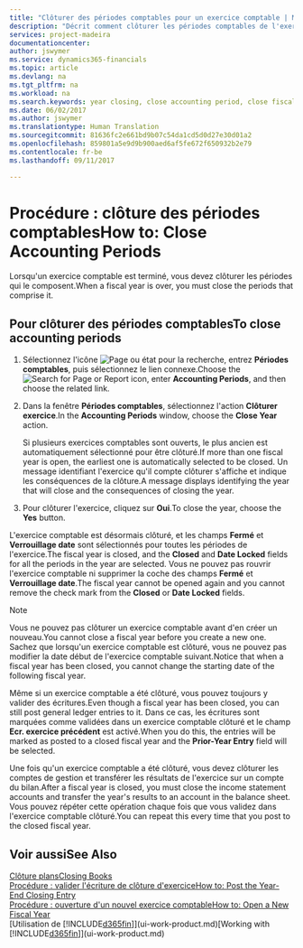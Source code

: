 ```yaml
---
title: "Clôturer des périodes comptables pour un exercice comptable | Microsoft Docs"
description: "Décrit comment clôturer les périodes comptables de l'exercice comptable."
services: project-madeira
documentationcenter: 
author: jswymer
ms.service: dynamics365-financials
ms.topic: article
ms.devlang: na
ms.tgt_pltfrm: na
ms.workload: na
ms.search.keywords: year closing, close accounting period, close fiscal year, bank account detailed trial balance
ms.date: 06/02/2017
ms.author: jswymer
ms.translationtype: Human Translation
ms.sourcegitcommit: 81636fc2e661bd9b07c54da1cd5d0d27e30d01a2
ms.openlocfilehash: 859801a5e9d9b900aed6af5fe672f650932b2e79
ms.contentlocale: fr-be
ms.lasthandoff: 09/11/2017

---
```

# <a name="how-to-close-accounting-periods"></a><span data-ttu-id="2badd-103">Procédure : clôture des périodes comptables</span><span class="sxs-lookup"><span data-stu-id="2badd-103">How to: Close Accounting Periods</span></span>
<span data-ttu-id="2badd-104">Lorsqu'un exercice comptable est terminé, vous devez clôturer les périodes qui le composent.</span><span class="sxs-lookup"><span data-stu-id="2badd-104">When a fiscal year is over, you must close the periods that comprise it.</span></span>

## <a name="to-close-accounting-periods"></a><span data-ttu-id="2badd-105">Pour clôturer des périodes comptables</span><span class="sxs-lookup"><span data-stu-id="2badd-105">To close accounting periods</span></span>
1. <span data-ttu-id="2badd-106">Sélectionnez l'icône ![Page ou état pour la recherche](media/ui-search/search_small.png "Page ou état pour la recherche"), entrez **Périodes comptables**, puis sélectionnez le lien connexe.</span><span class="sxs-lookup"><span data-stu-id="2badd-106">Choose the ![Search for Page or Report](media/ui-search/search_small.png "Search for Page or Report icon") icon, enter **Accounting Periods**, and then choose the related link.</span></span>
2. <span data-ttu-id="2badd-107">Dans la fenêtre **Périodes comptables**, sélectionnez l'action **Clôturer exercice**.</span><span class="sxs-lookup"><span data-stu-id="2badd-107">In the **Accounting Periods** window, choose the **Close Year** action.</span></span>

    <span data-ttu-id="2badd-108">Si plusieurs exercices comptables sont ouverts, le plus ancien est automatiquement sélectionné pour être clôturé.</span><span class="sxs-lookup"><span data-stu-id="2badd-108">If more than one fiscal year is open, the earliest one is automatically selected to be closed.</span></span> <span data-ttu-id="2badd-109">Un message identifiant l'exercice qu'il compte clôturer s'affiche et indique les conséquences de la clôture.</span><span class="sxs-lookup"><span data-stu-id="2badd-109">A message displays identifying the year that will close and the consequences of closing the year.</span></span>
3. <span data-ttu-id="2badd-110">Pour clôturer l'exercice, cliquez sur **Oui**.</span><span class="sxs-lookup"><span data-stu-id="2badd-110">To close the year, choose the **Yes** button.</span></span>

<span data-ttu-id="2badd-111">L'exercice comptable est désormais clôturé, et les champs **Fermé** et **Verrouillage date** sont sélectionnés pour toutes les périodes de l'exercice.</span><span class="sxs-lookup"><span data-stu-id="2badd-111">The fiscal year is closed, and the **Closed** and **Date Locked** fields for all the periods in the year are selected.</span></span> <span data-ttu-id="2badd-112">Vous ne pouvez pas rouvrir l'exercice comptable ni supprimer la coche des champs **Fermé** et **Verrouillage date**.</span><span class="sxs-lookup"><span data-stu-id="2badd-112">The fiscal year cannot be opened again and you cannot remove the check mark from the **Closed** or **Date Locked** fields.</span></span>

> [!NOTE]  
>   <span data-ttu-id="2badd-113">Vous ne pouvez pas clôturer un exercice comptable avant d'en créer un nouveau.</span><span class="sxs-lookup"><span data-stu-id="2badd-113">You cannot close a fiscal year before you create a new one.</span></span> <span data-ttu-id="2badd-114">Sachez que lorsqu'un exercice comptable est clôturé, vous ne pouvez pas modifier la date début de l'exercice comptable suivant.</span><span class="sxs-lookup"><span data-stu-id="2badd-114">Notice that when a fiscal year has been closed, you cannot change the starting date of the following fiscal year.</span></span>

<span data-ttu-id="2badd-115">Même si un exercice comptable a été clôturé, vous pouvez toujours y valider des écritures.</span><span class="sxs-lookup"><span data-stu-id="2badd-115">Even though a fiscal year has been closed, you can still post general ledger entries to it.</span></span> <span data-ttu-id="2badd-116">Dans ce cas, les écritures sont marquées comme validées dans un exercice comptable clôturé et le champ **Ecr. exercice précédent** est activé.</span><span class="sxs-lookup"><span data-stu-id="2badd-116">When you do this, the entries will be marked as posted to a closed fiscal year and the **Prior-Year Entry** field will be selected.</span></span>

<span data-ttu-id="2badd-117">Une fois qu'un exercice comptable a été clôturé, vous devez clôturer les comptes de gestion et transférer les résultats de l'exercice sur un compte du bilan.</span><span class="sxs-lookup"><span data-stu-id="2badd-117">After a fiscal year is closed, you must close the income statement accounts and transfer the year's results to an account in the balance sheet.</span></span> <span data-ttu-id="2badd-118">Vous pouvez répéter cette opération chaque fois que vous validez dans l'exercice comptable clôturé.</span><span class="sxs-lookup"><span data-stu-id="2badd-118">You can repeat this every time that you post to the closed fiscal year.</span></span>

## <a name="see-also"></a><span data-ttu-id="2badd-119">Voir aussi</span><span class="sxs-lookup"><span data-stu-id="2badd-119">See Also</span></span>
[<span data-ttu-id="2badd-120">Clôture plans</span><span class="sxs-lookup"><span data-stu-id="2badd-120">Closing Books</span></span>](year-close-books.md)  
[<span data-ttu-id="2badd-121">Procédure : valider l'écriture de clôture d'exercice</span><span class="sxs-lookup"><span data-stu-id="2badd-121">How to: Post the Year-End Closing Entry</span></span>](year-how-post-year-end-close-entry.md)  
[<span data-ttu-id="2badd-122">Procédure : ouverture d'un nouvel exercice comptable</span><span class="sxs-lookup"><span data-stu-id="2badd-122">How to: Open a New Fiscal Year</span></span>](finance-how-open-new-fiscal-year.md)  
<span data-ttu-id="2badd-123">[Utilisation de [!INCLUDE[d365fin](includes/d365fin_md.md)]](ui-work-product.md)</span><span class="sxs-lookup"><span data-stu-id="2badd-123">[Working with [!INCLUDE[d365fin](includes/d365fin_md.md)]](ui-work-product.md)</span></span>

